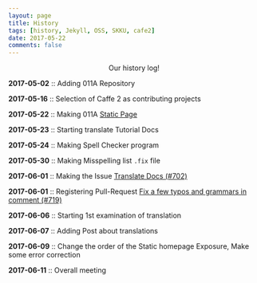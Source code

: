 ```yaml
---
layout: page
title: History
tags: [history, Jekyll, OSS, SKKU, cafe2]
date: 2017-05-22
comments: false
---
```



<center>Our history log!</center>

**2017-05-02** :: Adding 011A Repository

**2017-05-16** :: Selection of Caffe 2 as contributing projects

**2017-05-22** :: Making 011A [Static Page](https://17-1-skku-oss.github.io/011A/)

**2017-05-23** :: Starting translate Tutorial Docs

**2017-05-24** :: Making Spell Checker program

**2017-05-30** :: Making Misspelling list `.fix` file 

**2017-06-01** :: Making the Issue [Translate Docs (#702)](https://github.com/caffe2/caffe2/issues/702) 

**2017-06-01** :: Registering Pull-Request [Fix a few typos and grammars in comment (#719)](https://github.com/caffe2/caffe2/pull/719)

**2017-06-06** :: Starting 1st examination of translation

**2017-06-07** :: Adding Post about translations

**2017-06-09** :: Change the order of the Static homepage Exposure, Make some error correction

**2017-06-11** :: Overall meeting
